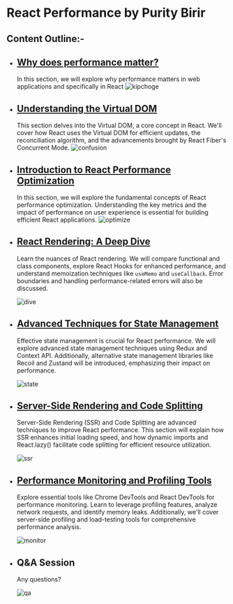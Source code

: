 # React Performance by Purity Birir

## Content Outline:-

- ## [Why does performance matter?](PerfomanceMatters.MD)
  
  In this section, we will explore why performance matters in web applications and specifically in React
  ![kipchoge](https://media0.giphy.com/media/ZbU05heJXilU7YDvYM/giphy.gif?cid=6c09b952cmrwo63oq3orzp8jrj9qd6ym9nnu7rmbfg7xjigj&ep=v1_gifs_search&rid=giphy.gif&ct=g)

- ## [Understanding the Virtual DOM](FiberandVirtual.md)
  This section delves into the Virtual DOM, a core concept in React. We'll cover how React uses the Virtual DOM for efficient updates, the reconciliation algorithm, and the advancements brought by React Fiber's Concurrent Mode.
  ![confusion](https://i.giphy.com/media/4JVTF9zR9BicshFAb7/giphy.webp)

- ## [Introduction to React Performance Optimization]()
  In this section, we will explore the fundamental concepts of React performance optimization. Understanding the key metrics and the impact of performance on user experience is essential for building efficient React applications.
  ![optimize](https://media3.giphy.com/media/Yj6d4OMmDV3bnYtOow/giphy.gif?cid=ecf05e47tihonkzvav4cw88whm7t7pj3ivb1lubxhg0zppov&ep=v1_gifs_search&rid=giphy.gif&ct=g)

- ## [React Rendering: A Deep Dive](ReactRerendering.md)
  Learn the nuances of React rendering. We will compare functional and class components, explore React Hooks for enhanced performance, and understand memoization techniques like `useMemo` and `useCallback`. Error boundaries and handling performance-related errors will also be discussed.
  
  ![dive](https://i.giphy.com/media/l0Exdcrmq1BuZg86s/giphy.webp)

- ## [Advanced Techniques for State Management](StateManagement.md)
  Effective state management is crucial for React performance. We will explore advanced state management techniques using Redux and Context API. Additionally, alternative state management libraries like Recoil and Zustand will be introduced, emphasizing their impact on performance.

  ![state](https://i.giphy.com/media/5XELueHTZd3XCaMGbw/giphy.webp)

- ## [Server-Side Rendering and Code Splitting](SSR.MD)
  Server-Side Rendering (SSR) and Code Splitting are advanced techniques to improve React performance. This section will explain how SSR enhances initial loading speed, and how dynamic imports and React.lazy() facilitate code splitting for efficient resource utilization.

  ![ssr](https://i.giphy.com/media/8YEZZDo5u76tGgUWWV/giphy.webp)

- ## [Performance Monitoring and Profiling Tools](Tools.md)
  Explore essential tools like Chrome DevTools and React DevTools for performance monitoring. Learn to leverage profiling features, analyze network requests, and identify memory leaks. Additionally, we'll cover server-side profiling and load-testing tools for comprehensive performance analysis.

  ![monitor](https://i.giphy.com/media/vguQFJJbn8kHeUVpPJ/giphy.webp)

- ## Q&A Session
  Any questions?
  
  ![qa](https://media4.giphy.com/media/D2SxorSv1AefQ8Bg0t/giphy.gif?cid=ecf05e474i6ex16jv4mr2psoara52qq2xxdl9xnt6dy1mk8n&ep=v1_gifs_search&rid=giphy.gif&ct=g)
